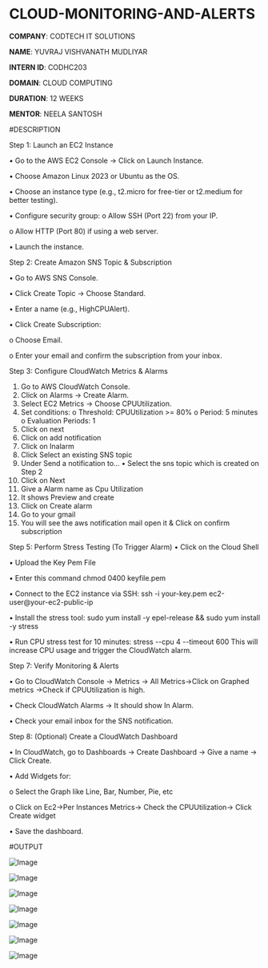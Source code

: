 # CLOUD-MONITORING-AND-ALERTS

**COMPANY**: CODTECH IT SOLUTIONS

**NAME**: YUVRAJ VISHVANATH MUDLIYAR

**INTERN ID**: CODHC203

**DOMAIN**: CLOUD COMPUTING

**DURATION**: 12 WEEKS

**MENTOR**: NEELA SANTOSH

#DESCRIPTION

Step 1: Launch an EC2 Instance

•	Go to the AWS EC2 Console → Click on Launch Instance.

•	Choose Amazon Linux 2023 or Ubuntu as the OS.

•	Choose an instance type (e.g., t2.micro for free-tier or t2.medium for better testing).

•	Configure security group:
o	Allow SSH (Port 22) from your IP.

o	Allow HTTP (Port 80) if using a web server.

•	Launch the instance.


Step 2: Create Amazon SNS Topic & Subscription

•	Go to AWS SNS Console.

•	Click Create Topic → Choose Standard.

•	Enter a name (e.g., HighCPUAlert).

•	Click Create Subscription:

o	Choose Email.

o	Enter your email and confirm the subscription from your inbox.


Step 3: Configure CloudWatch Metrics & Alarms
1.	Go to AWS CloudWatch Console.
2.	Click on Alarms → Create Alarm.
3.	Select EC2 Metrics → Choose CPUUtilization.
4.	Set conditions:
o	Threshold: CPUUtilization >= 80%
o	Period: 5 minutes
o	Evaluation Periods: 1
5.	Click on next 
6.	Click on add notification
7.	Click on Inalarm
8.	Click Select an existing SNS topic
9.	Under Send a notification to… 
•	Select the sns topic which is created on Step 2
10.	Click on Next
11.	Give a Alarm name as Cpu Utilization
12.	It shows Preview and create
13.	Click on Create alarm
14.	Go to your gmail
15.	You will see the aws notification mail open it & Click on confirm subscription

    
Step 5: Perform Stress Testing (To Trigger Alarm)
•	Click on the Cloud Shell

•	Upload the Key Pem File

•	Enter this command chmod 0400 keyfile.pem

•	Connect to the EC2 instance via SSH:
ssh -i your-key.pem ec2-user@your-ec2-public-ip

•	Install the stress tool:
sudo yum install -y epel-release && sudo yum install -y stress

•	Run CPU stress test for 10 minutes:
stress --cpu 4 --timeout 600
This will increase CPU usage and trigger the CloudWatch alarm.

Step 7: Verify Monitoring & Alerts

•	Go to CloudWatch Console → Metrics → All Metrics->Click on Graphed metrics ->Check if CPUUtilization is high.

•	Check CloudWatch Alarms → It should show In Alarm.

•	Check your email inbox for the SNS notification.

Step 8: (Optional) Create a CloudWatch Dashboard

•	In CloudWatch, go to Dashboards → Create Dashboard -> Give a name -> Click Create.

•	Add Widgets for:

o	Select the Graph like Line, Bar, Number, Pie, etc

o	Click on Ec2->Per Instances Metrics-> Check the CPUUtilization-> Click Create widget

•	Save the dashboard.


#OUTPUT

![Image](https://github.com/user-attachments/assets/da863a45-8506-4b46-ae19-fe6275223817)

![Image](https://github.com/user-attachments/assets/4e2d7897-2b43-453d-bd7f-1820a55f9d78)

![Image](https://github.com/user-attachments/assets/9cbaa3d1-33c6-470e-80e1-cd1b79268957)

![Image](https://github.com/user-attachments/assets/51c55d31-e2bb-4d52-8c42-af02f668332b)

![Image](https://github.com/user-attachments/assets/880cbe31-d015-4deb-9cc5-cfd21974aa77)

![Image](https://github.com/user-attachments/assets/60cf4b52-841a-4436-a95d-32d34b7bc21b)

![Image](https://github.com/user-attachments/assets/c03d8907-5bd7-4922-bc98-b7198f0517ce)


